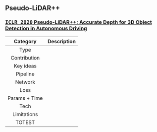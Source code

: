## Pseudo-LiDAR++
### [<kbd>ICLR 2020</kbd> Pseudo-LiDAR++: Accurate Depth for 3D Object Detection in Autonomous Driving](https://arxiv.org/pdf/1906.06310.pdf)

| Category | Description |
| :--: | -- |
| Type | | 
| Contribution |  |
| Key ideas |  | 
| Pipeline |  |
| Network |  |
| Loss |  |
| Params + Time |  | 
| Tech |  |
| Limitations |  |
| TOTEST |  |